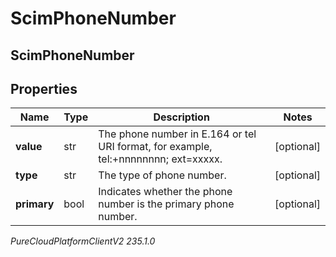 # ScimPhoneNumber

## ScimPhoneNumber

## Properties

|Name | Type | Description | Notes|
|------------ | ------------- | ------------- | -------------|
| **value** | str | The phone number in E.164 or tel URI format, for example, tel:+nnnnnnnn; ext&#x3D;xxxxx. | [optional] |
| **type** | str | The type of phone number. | [optional] |
| **primary** | bool | Indicates whether the phone number is the primary phone number. | [optional] |



_PureCloudPlatformClientV2 235.1.0_
